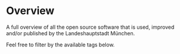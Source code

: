 <script setup>
import TagTile from "/.vitepress/components/TagTile.vue";
import TagFilter from "/.vitepress/components/TagFilter.vue";
import { ref } from 'vue';

const selectedFilters = ref([])
</script>

# Overview

A full overview of all the open source software that is used, improved and/or published by the Landeshauptstadt München.

Feel free to filter by the available tags below.

<TagFilter
v-model="selectedFilters"
/>

<TagTile
:tag-names="selectedFilters"
show-tags
/>